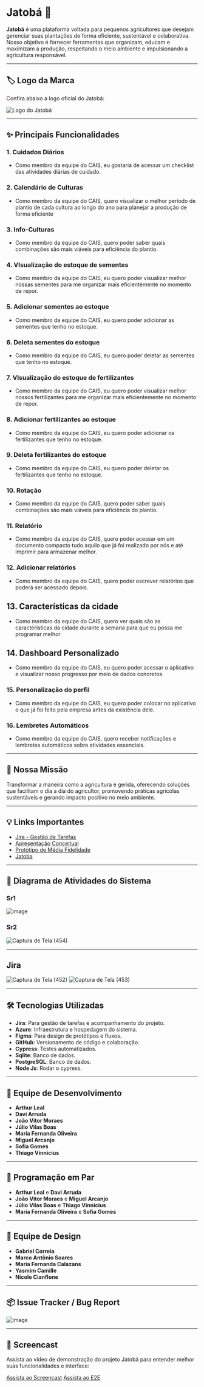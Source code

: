 # Jatobá 🌱

**Jatobá** é uma plataforma voltada para pequenos agricultores que desejam gerenciar suas plantações de forma eficiente, sustentável e colaborativa. Nosso objetivo é fornecer ferramentas que organizam, educam e maximizam a produção, respeitando o meio ambiente e impulsionando a agricultura responsável.

---

## 🏷️ Logo da Marca

Confira abaixo a logo oficial do Jatobá:

![Logo do Jatobá](https://github.com/user-attachments/assets/c488c0ef-c97b-418f-93da-bdf1b0882fcc)

---

## ✨ Principais Funcionalidades

### 1. **Cuidados Diários**
  - Como membro da equipe do CAIS, eu gostaria de acessar um checklist das atividades diárias de cuidado.

### 2. **Calendário de Culturas**
  - Como membro da equipe do CAIS, quero visualizar o melhor período de plantio de cada cultura ao longo do ano para planejar a produção de forma eficiente

### 3. **Info-Culturas**
  - Como membro da equipe do CAIS,  quero poder saber quais combinações são mais viáveis para eficiência do plantio.

### 4. **VIsualização do estoque de sementes**
  - Como membro da equipe do CAIS, eu quero poder visualizar melhor nossas sementes para me organizar mais eficientemente no momento de repor.

### 5. **Adicionar sementes ao estoque**
  - Como membro da equipe do CAIS, eu quero poder adicionar as sementes que tenho no estoque.

### 6. **Deleta sementes do estoque**
  - Como membro da equipe do CAIS, eu quero poder deletar as sementes que tenho no estoque.

### 7. **VIsualização do estoque de fertilizantes**
  - Como membro da equipe do CAIS, eu quero poder visualizar melhor nossos fertilizantes para me organizar mais eficientemente no momento de repor.

### 8. **Adicionar fertilizantes ao estoque**
  - Como membro da equipe do CAIS, eu quero poder adicionar os fertilizantes que tenho no estoque.

### 9. **Deleta fertilizantes do estoque**
  - Como membro da equipe do CAIS, eu quero poder deletar os fertilizantes que tenho no estoque.

### 10. **Rotação**
  - Como membro da equipe do CAIS,  quero poder saber quais combinações são mais viáveis para eficiência do plantio.

### 11. **Relatório**
  - Como membro da equipe do CAIS,  quero poder acessar em um documento compacto tudo aquilo que já foi realizado por nós e até imprimir para armazenar melhor.

### 12. **Adicionar relatórios**
  - Como membro da equipe do CAIS, quero poder escrever relatórios que poderá ser acessado depois.

## 13. **Características da cidade**
  - Como membro da equipe do CAIS, quero ver quais são as características da cidade durante a semana para que eu possa me programar melhor

## 14. **Dashboard Personalizado**
  - Como membro da equipe do CAIS, eu quero poder acessar o aplicativo e visualizar nosso progresso por meio de dados concretos.

### 15. **Personalização do perfil**
  - Como membro da equipe do CAIS, eu quero poder colocar no aplicativo o que já foi feito pela empresa antes da existência dele.

### 16. **Lembretes Automáticos**
  - Como membro da equipe do CAIS, quero receber notificações e lembretes automáticos sobre atividades essenciais.
---

## 🎯 Nossa Missão

Transformar a maneira como a agricultura é gerida, oferecendo soluções que facilitam o dia a dia do agricultor, promovendo práticas agrícolas sustentáveis e gerando impacto positivo no meio ambiente.

---

## 💡 Links Importantes

- [Jira - Gestão de Tarefas](https://cesar-grupo13.atlassian.net/jira/software/projects/KAN/boards/1)
- [Apresentação Conceitual](https://docs.google.com/document/d/1YcFWUKt5CzpJgBr-Ovjdaf_afpZoh-Ol2bMEGYuE8Uc/edit)
- [Protótipo de Média Fidelidade](https://github.com/user-attachments/assets/b6fca57c-4629-4b3d-a96e-a7934c8e3e7d)
- [Jatoba](https://djangodeploy2-asb8e9a3aye4accj.brazilsouth-01.azurewebsites.net/)

---

## 🔄 Diagrama de Atividades do Sistema
  ### Sr1
![image](https://github.com/user-attachments/assets/66542e1d-37c6-4d93-9549-2c1949d36f61)
  ### Sr2
![Captura de Tela (454)](https://github.com/user-attachments/assets/55c2c9d7-3cf8-4cdd-bd17-ce9af03ebfcf)

---

## Jira

![Captura de Tela (452)](https://github.com/user-attachments/assets/16b885db-2119-4236-b211-81acd58ff9ae)
![Captura de Tela (453)](https://github.com/user-attachments/assets/24f2a8ce-bd72-4523-bbc5-6ca52eee055c)

---

## 🛠 Tecnologias Utilizadas

- **Jira**: Para gestão de tarefas e acompanhamento do projeto.
- **Azure**: Infraestrutura e hospedagem do sistema.
- **Figma**: Para design de protótipos e fluxos.
- **GitHub**: Versionamento de código e colaboração.
- **Cypress**: Testes automatizados.
- **Sqlite**: Banco de dados.
- **PostgreSQL**: Banco de dados.
- **Node Js**: Rodar o cypress.

---

## 👥 Equipe de Desenvolvimento

- **Arthur Leal**
- **Davi Arruda**
- **João Vitor Moraes**
- **Júlio Vilas Boas**
- **Maria Fernanda Oliveira**
- **Miguel Arcanjo**
- **Sofia Gomes**
- **Thiago Vinnicius**

---

## 👥 Programação em Par

- **Arthur Leal** e **Davi Arruda**
- **João Vitor Moraes** e **Miguel Arcanjo**
- **Júlio Vilas Boas** e **Thiago Vinnicius**
- **Maria Fernanda Oliveira** e **Sofia Gomes**

---

## 🎨 Equipe de Design

- **Gabriel Correia**
- **Marco Antônio Soares**
- **Maria Fernanda Calazans**
- **Yasmim Camille**
- **Nicole Cianflone**

---

## 📦 Issue Tracker / Bug Report

![image](https://github.com/user-attachments/assets/99e4e52b-130e-490e-b19f-36734928e287)

---

## 🎥 Screencast

Assista ao vídeo de demonstração do projeto Jatobá para entender melhor suas funcionalidades e interface:

[Assista ao Screencast](https://youtu.be/oaZuyw6cs7c)
[Assista ao E2E](https://drive.google.com/file/d/18FBIe-Pgh6vYbdfOINgJCQ9If2c-DPB-/view?usp=sharing)
